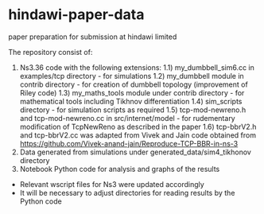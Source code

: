 # hindawi-paper-data
paper preparation for submission at hindawi limited

The repository consist of:
1) Ns3.36 code with the following extensions:
     1.1) my_dumbbell_sim6.cc in examples/tcp directory - for simulations
     1.2) my_dumbbell module in contrib directory - for creation of dumbbell topology (improvement of Riley code)
     1.3) my_maths_tools module under contrib directory - for mathematical tools including Tikhnov differentiation
     1.4) sim_scripts directory - for simulation scripts as required
     1.5) tcp-mod-newreno.h and tcp-mod-newreno.cc in src/internet/model - for rudementary modification of TcpNewReno as described in the paper
     1.6) tcp-bbrV2.h and tcp-bbrV2.cc was adapted from Vivek and Jain code obtained from https://github.com/Vivek-anand-jain/Reproduce-TCP-BBR-in-ns-3
2) Data generated from simulations under generated_data/sim4_tikhonov directory
3) Notebook Python code for analysis and graphs of the results

- Relevant wscript files for Ns3 were updated accordingly
- It will be necessary to adjust directories for reading results by the Python code
